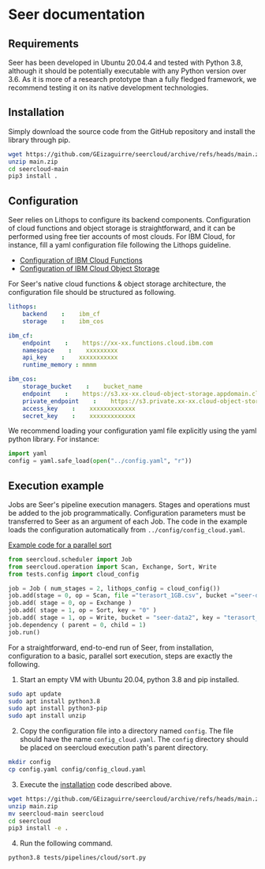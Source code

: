 # Seer documentation

## Requirements

Seer has been developed in Ubuntu 20.04.4 and tested with Python 3.8, although
it should be potentially executable with any Python version over 3.6. As it
is more of a research prototype than a fully fledged framework, we recommend
testing it on its native development technologies.

## <a name="install"></a>Installation

Simply download the source code from the GitHub repository and install the library through pip.

```bash
wget https://github.com/GEizaguirre/seercloud/archive/refs/heads/main.zip
unzip main.zip
cd seercloud-main
pip3 install .
```

## Configuration

Seer relies on Lithops to configure its backend components. Configuration of cloud functions and object storage is straightforward, and it can be performed using free tier accounts of most clouds.
For IBM Cloud, for instance, fill a yaml configuration file following the Lithops guideline.

* [Configuration of IBM Cloud Functions](https://github.com/lithops-cloud/lithops/blob/master/docs/source/compute_config/ibm_cf.md)
* [Configuration of IBM Cloud Object Storage](https://github.com/lithops-cloud/lithops/blob/master/docs/source/storage_config/ibm_cos.md)

For Seer's native cloud functions & object storage architecture, the configuration file should be structured as following.

```yaml
lithops:
    backend    :    ibm_cf
    storage    :    ibm_cos

ibm_cf:
    endpoint    :    https://xx-xx.functions.cloud.ibm.com
    namespace    :    xxxxxxxxx
    api_key    :    xxxxxxxxxxx
    runtime_memory : mmmm

ibm_cos:
    storage_bucket    :    bucket_name
    endpoint    :    https://s3.xx-xx.cloud-object-storage.appdomain.cloud
    private_endpoint    :    https://s3.private.xx-xx.cloud-object-storage.appdomain.cloud
    access_key    :    xxxxxxxxxxxxx
    secret_key    :    xxxxxxxxxxxxx
```


We recommend loading your configuration yaml file explicitly using the yaml python library. For instance:
```python
import yaml
config = yaml.safe_load(open("../config.yaml", "r"))
```

## Execution example

Jobs are Seer's pipeline execution managers. Stages and operations must be added to the job
programmatically. Configuration parameters must be transferred to Seer as an argument of each Job.
The code in the example loads the configuration automatically from ```../config/config_cloud.yaml```.

[Example code for a parallel sort](../tests/pipelines/cloud/sort.py)

```python
from seercloud.scheduler import Job
from seercloud.operation import Scan, Exchange, Sort, Write
from tests.config import cloud_config

job = Job ( num_stages = 2, lithops_config = cloud_config())
job.add(stage = 0, op = Scan, file ="terasort_1GB.csv", bucket ="seer-data2")
job.add( stage = 0, op = Exchange )
job.add( stage = 1, op = Sort, key = "0" )
job.add( stage = 1, op = Write, bucket = "seer-data2", key = "terasort_1GB_sorted")
job.dependency ( parent = 0, child = 1)
job.run()
```

For a straightforward, end-to-end run of Seer, from installation, configuration to
a basic, parallel sort execution, steps are exactly the following.

1. Start an empty VM with Ubuntu 20.04, python 3.8 and pip installed.

```bash
sudo apt update
sudo apt install python3.8
sudo apt install python3-pip
sudo apt install unzip
```

2. Copy the configuration file into a directory named ```config```. 
The file should have the name ```config_cloud.yaml```. The ```config``` directory
should be placed on seercloud execution path's parent directory.

```bash
mkdir config
cp config.yaml config/config_cloud.yaml
```

3. Execute the [installation](#a-nameinstallainstallation) code described above.

```bash
wget https://github.com/GEizaguirre/seercloud/archive/refs/heads/main.zip
unzip main.zip
mv seercloud-main seercloud
cd seercloud
pip3 install -e .
```

4. Run the following command.

```bash
python3.8 tests/pipelines/cloud/sort.py
```

